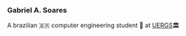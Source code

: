 ### Gabriel A. Soares

A brazilian 🇧🇷 computer engineering student 🤖 at [UERGS](https://www.uergs.edu.br/inicial)🏛️
